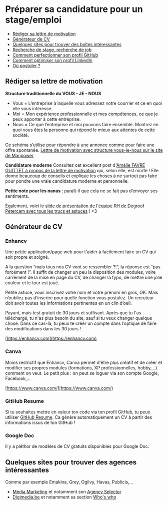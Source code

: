 # Préparer sa candidature pour un stage/emploi

- [Rédiger sa lettre de motivation](#rédiger-sa-lettre-de-motivation)
- [Générateur de CV](#générateur-de-cv)
- [Quelques sites pour trouver des boîtes intéressantes](#quelques-sites-pour-trouver-des-agences-int%C3%A9ressantes)
- [Recherche de stage, recherche de job](https://docs.google.com/presentation/d/1MzUh-P5n6skTVrgnC54PR0KUQ0j138cvwuwe2ioYtv0/edit?usp=sharing)
- [Comment perfectionner son profil GitHub](https://docs.google.com/presentation/d/1bqstC-6DNz_p-Fb_p5bSn7h2p6OEqRC0OXzHZJt4Diw/edit?usp=sharing)
- [Comment optimiser son profil LinkedIn](https://docs.google.com/presentation/d/13Iv4DULRRGYvK84ctEKBtQAVpETP-_3ImYOX9xyUOEY/edit?usp=sharing)
- [Où postuler ?](https://github.com/becodeorg/BeCode/blob/master/afterbecode.md#chercher-un-emploi)

## Rédiger sa lettre de motivation
**Structure traditionnelle du VOUS - JE - NOUS**
- Vous = L’entreprise à laquelle vous adressez votre courrier et ce en quoi elle vous intéresse.
- Moi =  Mon expérience professionnelle et mes compétences, ce que je peux apporter à cette entreprise.
- Nous = Ce que l’entreprise et moi pouvons faire ensemble. Montrez en quoi vous êtes la personne qui répond le mieux aux attentes de cette société.

Ce schéma s’utilise pour répondre à une annonce comme pour faire une offre spontanée.
[Lettre de motivation avec structure vous-je-nous sur le site de Manpower](https://www.manpower.ch/fr/lettre-de-motivation-style-structure)

**Candidature moderne**
Consultez cet excellent post d'[Amélie FAVRE GUITTET à propos de la lettre de motivation](https://www.linkedin.com/pulse/la-lettre-de-motivation-est-morte-am%C3%A9lie-favre-guittet/) qui, selon elle, est morte ! Elle donne beaucoup de conseils et explique les choses à ne surtout pas faire pour pondre une vraie candidature moderne et personnelle.

**Petite note pour les nanas** : paraît-il que cela ne se fait pas d’envoyer ses sentiments. 

Également, voici le [slide de présentation de l'équipe RH de Degroof Petercam avec tous les trucs et astuces](https://drive.google.com/open?id=0B1mdnkbeKh9FcmluenkyNTVwaUN5U1p3UVpqZ3RXZzI2UG44) ! <3


## Générateur de CV

### Enhancv
Une petite application/page web pour t'aider à facilement faire un CV qui soit propre et soigné.

A la question “mais tous nos CV vont se ressembler ?!”, la réponse est “pas forcément !”. Il suffit de changer un peu la disposition des modules, voire carrément de la mise en page du CV, de changer la typo, de mettre une jolie couleur et le tour est joué.

Petite astuce, vous inscrivez votre nom et votre prénom en gros, OK. Mais n’oubliez pas d’inscrire pour quelle fonction vous postulez. Un recruteur doit avoir toutes les informations pertinentes en un clin d’oeil.

Payant, mais test gratuit de 30 jours et suffisant. Après que tu l'as téléchargé, tu n'as plus besoin du site, sauf si tu veux changer quelque chose. Dans ce cas-là, tu peux te créer un compte dans l’optique de faire des modifications dans les 30 jours !

[https://enhancv.com](https://enhancv.com)

### Canva

Moins restrictif que Enhancv, Canva permet d'être plus créatif et de créer et modifier ses propres modules (formations, XP professionnelles, hobby,...) comment on veut. Le petit plus : on peut se loguer via son compte Google, Facebook,...

[https://www.canva.com/](https://www.canva.com/)

### GitHub Resume

Si tu souhaites mettre en valeur ton code via ton profil GitHub, tu peux utiliser [GitHub Resume](http://resume.github.io/). Ca génère automatiquement un CV à partir des informations issus de ton GitHub !

### Google Doc

Il y a pléthor de modèles de CV gratuits disponibles pour Google Doc.

## Quelques sites pour trouver des agences intéressantes
Comme par exemple Emakina, Grey, Ogilvy, Havas, Publicis,...
- [Media Marketing](https://www.mm.be/) et notamment son [Agency Selector](https://www.mm.be/agency-selector-fr)
- [Digimedia.be](https://digimedia.be/) et notamment sa section [Who's who](https://digimedia.be/directory-digital-fr.html)
